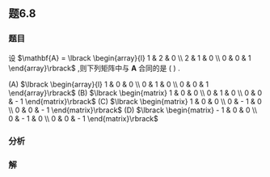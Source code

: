 ## 题6.8
### 题目
设 $\mathbf{A} = \lbrack  \begin{array}{l} 1 & 2 & 0 \\  2 & 1 & 0 \\  0 & 0 & 1 \end{array}\rbrack$ ,则下列矩阵中与 $\mathbf{A}$ 合同的是 ( ) .

(A) $\lbrack  \begin{array}{l} 1 & 0 & 0 \\  0 & 1 & 0 \\  0 & 0 & 1 \end{array}\rbrack$ (B) $\lbrack  \begin{matrix} 1 & 0 & 0 \\  0 & 1 & 0 \\  0 & 0 &  - 1 \end{matrix}\rbrack$ (C) $\lbrack  \begin{matrix} 1 & 0 & 0 \\  0 &  - 1 & 0 \\  0 & 0 &  - 1 \end{matrix}\rbrack$ (D) $\lbrack  \begin{matrix}  - 1 & 0 & 0 \\  0 &  - 1 & 0 \\  0 & 0 &  - 1 \end{matrix}\rbrack$
### 分析

### 解
